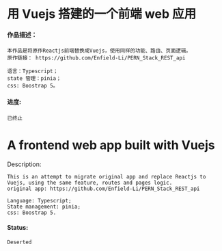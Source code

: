 # 用 Vuejs 搭建的一个前端 web 应用

#### 作品描述：

    本作品是将原作Reactjs前端替换成Vuejs，使用同样的功能、路由、页面逻辑。
    原作链接： https://github.com/Enfield-Li/PERN_Stack_REST_api

    语言：Typescript；
    state 管理：pinia；
    css: Boostrap 5。

#### 进度:

    已终止

# A frontend web app built with Vuejs 

Description:

    This is an attempt to migrate original app and replace Reactjs to Vuejs, using the same feature, routes and pages logic.
    original app: https://github.com/Enfield-Li/PERN_Stack_REST_api

    Language: Typescript;
    State management: pinia;
    css: Boostrap 5.

#### Status:

    Deserted
